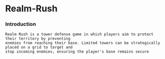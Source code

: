 # Realm-Rush

### Introduction
    Realm Rush is a tower defense game in which players aim to protect their territory by preventing 
    enemies from reaching their base. Limited towers can be strategically placed on a grid to target and
    stop incoming enemies, ensuring the player's base remains secure
